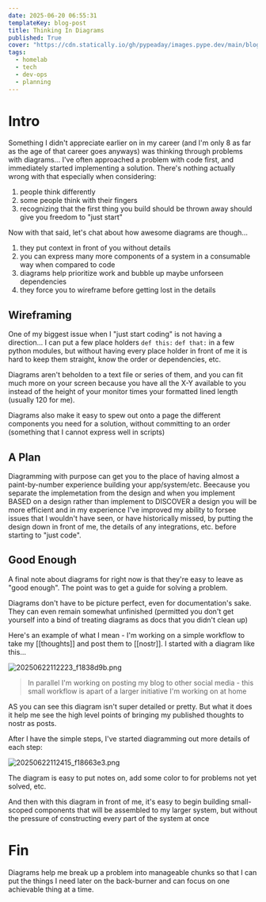 ```yaml
---
date: 2025-06-20 06:55:31
templateKey: blog-post
title: Thinking In Diagrams
published: True
cover: "https://cdn.statically.io/gh/pypeaday/images.pype.dev/main/blog-media/20250622113224_3ca2c55d.png"
tags:
  - homelab
  - tech
  - dev-ops
  - planning
---
```


# Intro

Something I didn't appreciate earlier on in my career (and I'm only 8 as far as
the age of that career goes anyways) was thinking through problems with
diagrams... I've often approached a problem with code first, and immediately
started implementing a solution. There's nothing actually wrong with that especially when considering:

1. people think differently
2. some people think with their fingers
3. recognizing that the first thing you build should be thrown away should give you freedom to "just start"

Now with that said, let's chat about how awesome diagrams are though...

1. they put context in front of you without details
2. you can express many more components of a system in a consumable way when compared to code
3. diagrams help prioritize work and bubble up maybe unforseen dependencies
4. they force you to wireframe before getting lost in the details

## Wireframing

One of my biggest issue when I "just start coding" is not having a direction...
I can put a few place holders `def this:` `def that:` in a few python modules,
but without having every place holder in front of me it is hard to keep them
straight, know the order or dependencies, etc.

Diagrams aren't beholden to a text file or series of them, and you can fit much
more on your screen because you have all the X-Y available to you instead of
the height of your monitor times your formatted lined length (usually 120 for
me).

Diagrams also make it easy to spew out onto a page the different components you
need for a solution, without committing to an order (something that I cannot
express well in scripts)

## A Plan

Diagramming with purpose can get you to the place of having almost a
paint-by-number experience building your app/system/etc. Beecause you separate
the implemetation from the design and when you implement BASED on a design
rather than implement to DISCOVER a design you will be more efficient and in my
experience I've improved my ability to forsee issues that I wouldn't have seen,
or have historically missed, by putting the design down in front of me, the
details of any integrations, etc. before starting to "just code".

## Good Enough

A final note about diagrams for right now is that they're easy to leave as
"good enough". The point was to get a guide for solving a problem.

Diagrams don't have to be picture perfect, even for documentation's sake. They
can even remain somewhat unfinished (permitted you don't get yourself into a
bind of treating diagrams as docs that you didn't clean up)

Here's an example of what I mean - I'm working on a simple workflow to take my
[[thoughts]] and post them to [[nostr]]. I started with a diagram like this...

![20250622112223_f1838d9b.png](https://cdn.statically.io/gh/pypeaday/images.pype.dev/main/blog-media/20250622112223_f1838d9b.png)

> In parallel I'm working on posting my blog to other social media - this small
> workflow is apart of a larger initiative I'm working on at home

AS you can see this diagram isn't super detailed or pretty. But what it does it
help me see the high level points of bringing my published thoughts to nostr as
posts.

After I have the simple steps, I've started diagramming out more details of each step:

![20250622112415_f18663e3.png](https://cdn.statically.io/gh/pypeaday/images.pype.dev/main/blog-media/20250622112415_f18663e3.png)

The diagram is easy to put notes on, add some color to for problems not yet solved, etc.

And then with this diagram in front of me, it's easy to begin building
small-scoped components that will be assembled to my larger system, but without
the pressure of constructing every part of the system at once

# Fin

Diagrams help me break up a problem into manageable chunks so that I can put
the things I need later on the back-burner and can focus on one achievable
thing at a time.
